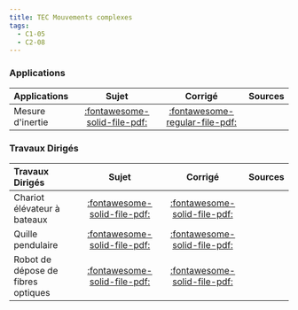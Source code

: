 ```yaml
---
title: TEC Mouvements complexes 
tags:
  - C1-05
  - C2-08
---
```



### Applications 
 
| Applications | Sujet | Corrigé | Sources  | 
| :-------------- | :---: | :-----: | :------: | 
| Mesure d'inertie | [:fontawesome-solid-file-pdf:](http://xpessoles-cpge.fr/pdf/Cy_05_01_Application_05_MesureInertie_Sujet.pdf) | [:fontawesome-regular-file-pdf:](http://xpessoles-cpge.fr/pdf/Cy_05_01_Application_05_MesureInertie_Corrige.pdf) | 

### Travaux Dirigés 
 
| Travaux Dirigés | Sujet | Corrigé | Sources  | 
| :-------------- | :---: | :-----: | :------: | 
| Chariot élévateur à bateaux | [:fontawesome-solid-file-pdf:](http://xpessoles-cpge.fr/pdf/Cy_05_01_Application_03_AscBateau_Sujet.pdf) | [:fontawesome-solid-file-pdf:](http://xpessoles-cpge.fr/pdf/Cy_05_01_Application_03_AscBateau_Corrige.pdf) | 
| Quille pendulaire | [:fontawesome-solid-file-pdf:](http://xpessoles-cpge.fr/pdf/Cy_05_01_TD_02_Quille_Sujet.pdf) | [:fontawesome-solid-file-pdf:](http://xpessoles-cpge.fr/pdf/Cy_05_01_TD_02_Quille_Corrige.pdf) | 
| Robot de dépose de fibres optiques | [:fontawesome-solid-file-pdf:](http://xpessoles-cpge.fr/pdf/Cy_05_01_TD_04_RobotFibre_Sujet.pdf) | [:fontawesome-solid-file-pdf:](http://xpessoles-cpge.fr/pdf/Cy_05_01_TD_04_RobotFibre_Corrige.pdf) | 



